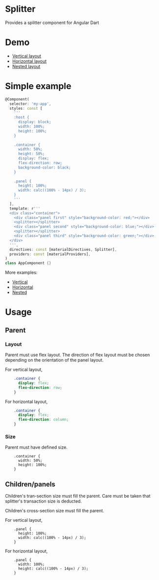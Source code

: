 # Splitter

Provides a splitter component for Angular Dart

# Demo

+ [Vertical layout](https://tejainece.github.com/webide_splitter/web/vertical)
+ [Horizontal layout](https://tejainece.github.com/webide_splitter/web/horizontal)
+ [Nested layout](https://tejainece.github.com/webide_splitter/web/nested)

# Simple example

```dart
@Component(
  selector: 'my-app',
  styles: const [
    '''
    :host {
      display: block;
      width: 100%;
      height: 100%;
    }
    
    .container {
      width: 50%;
      height: 50%;
      display: flex;
      flex-direction: row;
      background-color: black;
    }
    
    .panel {
      height: 100%;
      width: calc((100% - 14px) / 3);
    }
    '''
  ],
  template: r'''
  <div class="container">
    <div class="panel first" style="background-color: red;"></div>
    <splitter></splitter>
    <div class="panel second" style="background-color: blue;"></div>
    <splitter></splitter>
    <div class="panel third" style="background-color: green;"></div>
  </div>
  ''',
  directives: const [materialDirectives, Splitter],
  providers: const [materialProviders],
)
class AppComponent {}
```

More examples:

+ [Vertical](https://github.com/tejainece/webide_splitter/tree/master/web/vertical)
+ [Horizontal](https://github.com/tejainece/webide_splitter/tree/master/web/horizontal)
+ [Nested](https://github.com/tejainece/webide_splitter/tree/master/web/nested)

# Usage

## Parent

### Layout
Parent must use flex layout. The direction of flex layout must be chosen
depending on the orientation of the panel layout.

For vertical layout,

```css
    .container {
      display: flex;
      flex-direction: row;
    }
```

For horizontal layout,

```css
    .container {
      display: flex;
      flex-direction: column;
    }
```

### Size
Parent must have defined size.

```
    .container {
      width: 50%;
      height: 100%;
    }
```

## Children/panels

Children's tran-section size must fill the parent. Care must be taken that
splitter's transaction size is deducted.

Children's cross-section size must fill the parent.

For vertical layout,

```
    .panel {
      height: 100%;
      width: calc((100% - 14px) / 3);
    }
```

For horizontal layout,

```
    .panel {
      width: 100%;
      height: calc((100% - 14px) / 3);
    }
```